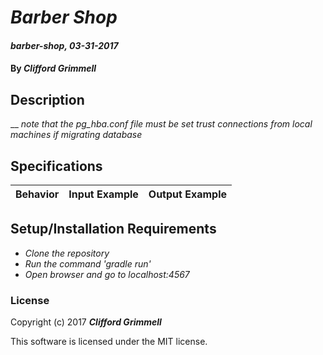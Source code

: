 # _Barber Shop_

#### _barber-shop, 03-31-2017_

#### By _**Clifford Grimmell**_

## Description
__
_note that the pg_hba.conf file must be set trust connections from local machines if migrating database_


## Specifications

| Behavior                   | Input Example     | Output Example    |
| -------------------------- | -----------------:| -----------------:|



## Setup/Installation Requirements

* _Clone the repository_
* _Run the command 'gradle run'_
* _Open browser and go to localhost:4567_


### License

Copyright (c) 2017 **_Clifford Grimmell_**

This software is licensed under the MIT license.
